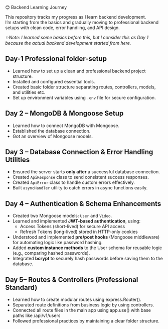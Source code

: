 😊 Backend Learning Journey

This repository tracks my progress as I learn backend development.  
I’m starting from the basics and gradually moving to professional backend setups with clean code, error handling, and API design.

*✨Note: I learned some basics before this, but I consider this as Day 1 because the actual backend development started from here.*

## Day-1 Professional folder-setup
- Learned how to set up a clean and professional backend project structure.
- Installed and configured essential tools.
- Created basic folder structure separating routes, controllers, models, and utilities etc.
- Set up environment variables using `.env` file for secure configuration.

## Day 2 – MongoDB & Mongoose Setup

- Learned how to connect MongoDB with Mongoose.
- Established the database connection.
- Got an overview of Mongoose models.

## Day 3 – Database Connection & Error Handling Utilities

- Ensured the server starts **only after** a successful database connection.
- Created `ApiResponse` class to send consistent success responses.
- Created `ApiError` class to handle custom errors effectively.
- Built `asyncHandler` utility to catch errors in async functions easily.

## Day 4 – Authentication & Schema Enhancements

- Created two Mongoose models: `User` and `Video`.
- Learned and implemented **JWT-based authentication**, using:
  - Access Tokens (short-lived) for secure API access
  - Refresh Tokens (long-lived) stored in HTTP-only cookies
- Understood and implemented **pre/post hooks** (Mongoose middleware) for automating logic like password hashing.
- Added **custom instance methods** to the User schema for reusable logic (e.g., comparing hashed passwords).
- Integrated **bcrypt** to securely hash passwords before saving them to the database.

## Day 5– Routes & Controllers (Professional Standard)

- Learned how to create modular routes using express.Router().
- Separated route definitions from business logic by using controllers.
- Connected all route files in the main app using app.use() with base paths like /api/v1/users
- Followed professional practices by maintaining a clear folder structure.
